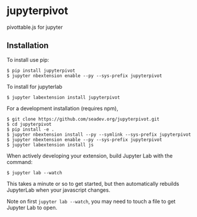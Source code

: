 jupyterpivot
===============================

pivottable.js for jupyter

Installation
------------

To install use pip:

    $ pip install jupyterpivot
    $ jupyter nbextension enable --py --sys-prefix jupyterpivot

To install for jupyterlab

    $ jupyter labextension install jupyterpivot

For a development installation (requires npm),

    $ git clone https://github.com/seadev.org/jupyterpivot.git
    $ cd jupyterpivot
    $ pip install -e .
    $ jupyter nbextension install --py --symlink --sys-prefix jupyterpivot
    $ jupyter nbextension enable --py --sys-prefix jupyterpivot
    $ jupyter labextension install js

When actively developing your extension, build Jupyter Lab with the command:

    $ jupyter lab --watch

This takes a minute or so to get started, but then automatically rebuilds JupyterLab when your javascript changes.

Note on first `jupyter lab --watch`, you may need to touch a file to get Jupyter Lab to open.

